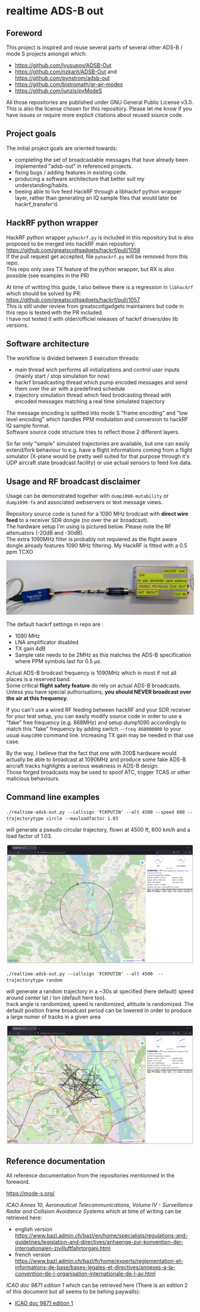 # realtime ADS-B out

## Foreword

This project is inspired and reuse several parts of several other ADS-B / mode S projects amongst which:

- https://github.com/lyusupov/ADSB-Out
- https://github.com/nzkarit/ADSB-Out and https://github.com/pynstrom/adsb-out
- https://github.com/bistromath/gr-air-modes
- https://github.com/junzis/pyModeS

All those repositories are published under GNU General Public License v3.0. This is also the license chosen for this repository.
Please let me know if you have issues or require more explicit citations about reused source code.

## Project goals

The initial project goals are oriented towards:

- completing the set of broadcastable messages that have already been implemented "adsb-out" in referenced projects.
- fixing bugs / adding features in existing code.
- producing a software architecture that better suit my understanding/habits.
- beeing able to live feed HackRF through a libhackrf python wrapper layer, rather than generating an IQ sample files that would later be hackrf_transfer'd.

## HackRF python wrapper

HackRF python wrapper `pyhackrf.py` is included in this repository but is also proposed to be merged into hackRF main repository: https://github.com/greatscottgadgets/hackrf/pull/1058  
If the pull request get accepted, file `pyhackrf.py` will be removed from this repo.  
This repo only uses TX feature of the python wrapper, but RX is also possible (see examples in the PR)

At time of writting this guide, I also believe there is a regression in `libhackrf` which should be solved by PR: https://github.com/greatscottgadgets/hackrf/pull/1057  
This is still under review from greatscottgadgets maintainers but code in this repo is tested with the PR included.  
I have not tested it with older/officiel releases of hackrf drivers/dev lib versions.

## Software architecture

The workflow is divided between 3 execution threads:

- main thread wich performs all initializations and control user inputs (mainly start / stop simulation for now)
- hackrf broadcasting thread which pump encoded messages and send them over the air with a predefined schedule
- trajectory simulation thread which feed brodcasting thread with encoded messages matching a real time simulated trajectory

The message encoding is splitted into mode S "frame encoding" and "low level encoding" which handles PPM modulation and conversion to hackRF IQ sample format.  
Software source code structure tries to reflect those 2 different layers.

So far only "simple" simulated trajectories are available, but one can easily extend/fork behaviour to e.g. have a flight informations coming from a flight simulator (X-plane would be pretty well suited for that purpose through it's UDP aircraft state broadcast facility) or use actual sensors to feed live data.

## Usage and RF broadcast disclaimer

Usage can be demonstrated together with `dump1090-mutability` or `dump1090-fa` and associated webservers or text message views.

Repository source code is tuned for a 1090 MHz brodcast with **direct wire feed** to a receiver SDR dongle (no over the air broadcast).  
The hardware setup I'm using is pictured below. Please note the RF attenuators (-20dB and -30dB).  
The extra 1090MHz filter is probably not requiered as the flight aware dongle already features 1090 MHz filtering.
My HackRF is fitted with a 0.5 ppm TCXO

![test setup image](./test-setup.jpg "test setup")

The default hackrf settings in repo are :
- 1090 MHz
- LNA amplificator disabled
- TX gain 4dB
- Sample rate needs to be 2MHz as this matches the ADS-B specification where PPM symbols last for 0.5 µs.

Actual ADS-B brodcast frequency is 1090MHz which in most if not all places is a reserved band.  
Some critical **flight safety feature** do rely on actual ADS-B broadcasts.  
Unless you have special authorisations, **you should NEVER broadcast over the air at this frequency**.

If you can't use a wired RF feeding between hackRF and your SDR receiver for your test setup, you can easily modify source code in order to use a "fake" free frequency (e.g. 868MHz) and setup dump1090 accordingly to match this "fake" frequency by adding switch `--freq 868000000` to your usual `dump1090` command line. Increasing TX gain may be needed in that use case.

By the way, I believe that the fact that one with 200$ hardware would actually be able to broadcast at 1090MHz and produce some fake ADS-B aircraft tracks highlights a serious weakness in ADS-B design.  
Those forged broadcasts may be used to spoof ATC, trigger TCAS or other malicious behaviours.

## Command line examples

`./realtime-adsb-out.py --callsign 'FCKPUTIN' --alt 4500 --speed 600 --trajectorytype circle --maxloadfactor 1.03`

will generate a pseudo circular trajectory, flown at 4500 ft, 600 km/h and a load factor of 1.03.

![circle mode example image](./adsb-out-circle.png "circle mode example")

`./realtime-adsb-out.py --callsign 'FCKPUTIN' --alt 4500  --trajectorytype random`

will generate a random trajectory in a ~30s at specified (here default) speed around center lat / lon (default here too).  
track angle is randomized, speed is randomized, altitude is randomized. The default position frame broadcast period can be lowered in order to
produce a large numer of tracks in a given area

![random mode example image](./adsb-out-random.png "random mode example")

## Reference documentation

All reference documentation from the repositories mentionned in the foreword.

https://mode-s.org/

*ICAO Annex 10, Aeronautical Telecommunications, Volume IV - Surveillance Radar and Collision Avoidance Systems* which at time of writing can be retrieved here:
- english version https://www.bazl.admin.ch/bazl/en/home/specialists/regulations-and-guidelines/legislation-and-directives/anhaenge-zur-konvention-der-internationalen-zivilluftfahrtorgani.html
- french version https://www.bazl.admin.ch/bazl/fr/home/experts/reglementation-et-informations-de-base/bases-legales-et-directives/annexes-a-la-convention-de-l-organisation-internationale-de-l-av.html  

*ICAO doc 9871 edition 1* which can be retrieved here (There is an edition 2 of this document but all seems to be behing paywalls):
- [ICAO doc 9871 edition 1](http://www.aviationchief.com/uploads/9/2/0/9/92098238/icao_doc_9871_-_technical_provisions_for_mode_s_-_advanced_edition_1.pdf)
